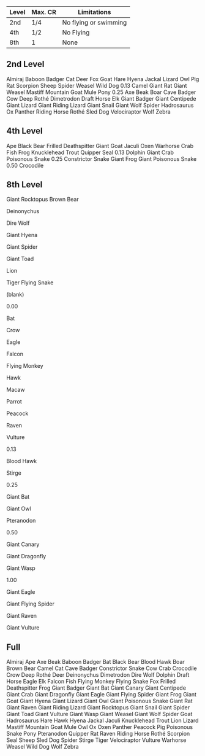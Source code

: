 

| Level | Max. CR | Limitations           |
| ----- | ------- | --------------------- |
| 2nd   | 1/4     | No flying or swimming |
| 4th   | 1/2     | No Flying             |
| 8th   | 1       | None                  | 


## 2nd Level

Almiraj
Baboon
Badger
Cat
Deer
Fox
Goat
Hare
Hyena
Jackal
Lizard
Owl
Pig
Rat
Scorpion
Sheep
Spider
Weasel
Wild Dog
0.13
Camel
Giant Rat
Giant Weasel
Mastiff
Mountain Goat
Mule
Pony
0.25
Axe Beak
Boar
Cave Badger
Cow
Deep Rothé
Dimetrodon
Draft Horse
Elk
Giant Badger
Giant Centipede
Giant Lizard
Giant Riding Lizard
Giant Snail
Giant Wolf Spider
Hadrosaurus
Ox
Panther
Riding Horse
Rothé
Sled Dog
Velociraptor
Wolf
Zebra

## 4th Level

Ape
Black Bear
Frilled Deathspitter
Giant Goat
Jaculi
Oxen
Warhorse
Crab
Fish
Frog
Knucklehead Trout
Quipper
Seal
0.13
Dolphin
Giant Crab
Poisonous Snake
0.25
Constrictor Snake
Giant Frog
Giant Poisonous Snake
0.50
Crocodile


## 8th Level

Giant Rocktopus
Brown Bear

Deinonychus

Dire Wolf

Giant Hyena

Giant Spider

Giant Toad

Lion

Tiger
Flying Snake

(blank)

0.00

Bat

Crow

Eagle

Falcon

Flying Monkey

Hawk

Macaw

Parrot

Peacock

Raven

Vulture

0.13

Blood Hawk

Stirge

0.25

Giant Bat

Giant Owl

Pteranodon

0.50

Giant Canary

Giant Dragonfly

Giant Wasp

1.00

Giant Eagle

Giant Flying Spider

Giant Raven

Giant Vulture






## Full













Almiraj
Ape
Axe Beak
Baboon
Badger
Bat
Black Bear
Blood Hawk
Boar
Brown Bear
Camel
Cat
Cave Badger
Constrictor Snake
Cow
Crab
Crocodile
Crow
Deep Rothé
Deer
Deinonychus
Dimetrodon
Dire Wolf
Dolphin
Draft Horse
Eagle
Elk
Falcon
Fish
Flying Monkey
Flying Snake
Fox
Frilled Deathspitter
Frog
Giant Badger
Giant Bat
Giant Canary
Giant Centipede
Giant Crab
Giant Dragonfly
Giant Eagle
Giant Flying Spider
Giant Frog
Giant Goat
Giant Hyena
Giant Lizard
Giant Owl
Giant Poisonous Snake
Giant Rat
Giant Raven
Giant Riding Lizard
Giant Rocktopus
Giant Snail
Giant Spider
Giant Toad
Giant Vulture
Giant Wasp
Giant Weasel
Giant Wolf Spider
Goat
Hadrosaurus
Hare
Hawk
Hyena
Jackal
Jaculi
Knucklehead Trout
Lion
Lizard
Mastiff
Mountain Goat
Mule
Owl
Ox
Oxen
Panther
Peacock
Pig
Poisonous Snake
Pony
Pteranodon
Quipper
Rat
Raven
Riding Horse
Rothé
Scorpion
Seal
Sheep
Sled Dog
Spider
Stirge
Tiger
Velociraptor
Vulture
Warhorse
Weasel
Wild Dog
Wolf
Zebra
